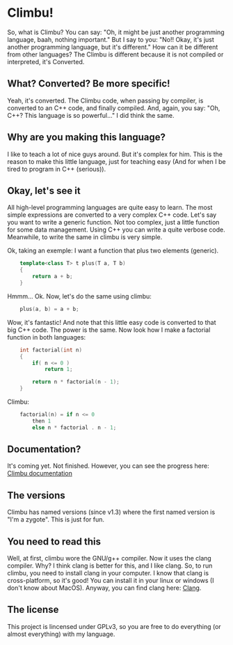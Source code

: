 Climbu!
=======
So, what is Climbu? You can say: "Oh, it might be just another programming language, baah, nothing important." But I say to you: "No!! Okay, it's just another programming language, but it's different." How can it be different from other languages? The Climbu is different because it is not compiled or interpreted, it's Converted.

## What? Converted? Be more specific!
Yeah, it's converted. The Climbu code, when passing by compiler, is converted to an C++ code, and finally compiled. And, again, you say: "Oh, C++? This language is so powerful..." I did think the same.

## Why are you making this language?
I like to teach a lot of nice guys around. But it's complex for him. This is the reason to make this little language, just for teaching easy (And for when I be tired to program in C++ (serious)).

## Okay, let's see it
All high-level programming languages are quite easy to learn. The most simple expressions are converted to a very complex C++ code. Let's say you want to write a generic function. Not too complex, just a little function for some data management. Using C++ you can write a quite verbose code. Meanwhile, to write the same in climbu is very simple.

Ok, taking an exemple: I want a function that plus two elements (generic).

```c++
    template<class T> t plus(T a, T b)
    {
        return a + b;
    }
```

Hmmm... Ok. Now, let's do the same using climbu:

```c++
    plus(a, b) = a + b;
```

Wow, it's fantastic! And note that this little easy code is converted to that big C++ code. The power is the same. Now look how I make a factorial function in both languages:

```c++
    int factorial(int n)
    {
        if( n <= 0 )
            return 1;

        return n * factorial(n - 1);
    }
```

Climbu:

```c++
    factorial(n) = if n <= 0
        then 1
        else n * factorial . n - 1;
```

## Documentation?
It's coming yet. Not finished. However, you can see the progress here: [Climbu documentation](http://climbu.readthedocs.org/en/latest/)

## The versions
Climbu has named versions (since v1.3) where the first named version is "I'm a zygote". This is just for fun.

## You need to read this
Well, at first, climbu wore the GNU/g++ compiler. Now it uses the clang compiler. Why? I think clang is better for this, and I like clang. So, to run climbu, you need to install clang in your computer. I know that clang is cross-platform, so it's good! You can install it in your linux or windows (I don't know about MacOS). Anyway, you can find clang here: [Clang](http://clang.llvm.org).

## The license
This project is lincensed under GPLv3, so you are free to do everything (or almost everything) with my language.
